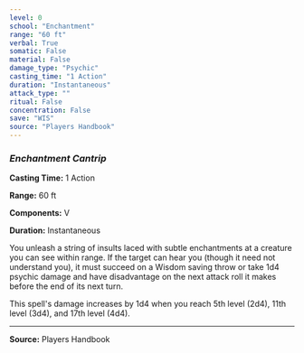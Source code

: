 ```yaml
---
level: 0
school: "Enchantment"
range: "60 ft"
verbal: True
somatic: False
material: False
damage_type: "Psychic"
casting_time: "1 Action"
duration: "Instantaneous"
attack_type: ""
ritual: False
concentration: False
save: "WIS"
source: "Players Handbook"
---
```


### *Enchantment Cantrip*

**Casting Time:** 1 Action

**Range:** 60 ft

**Components:** V

**Duration:** Instantaneous

You unleash a string of insults laced with subtle enchantments at a creature you can see within range. If the target can hear you (though it need not understand you), it must succeed on a Wisdom saving throw or take 1d4 psychic damage and have disadvantage on the next attack roll it makes before the end of its next turn.
 
 This spell's damage increases by 1d4 when you reach 5th level (2d4), 11th level (3d4), and 17th level (4d4).

---
**Source:** Players Handbook
